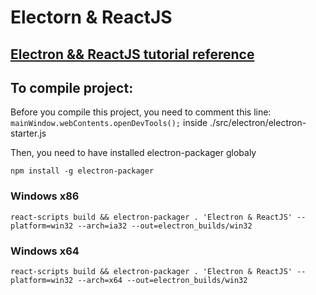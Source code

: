 # Electorn & ReactJS

## [Electron && ReactJS tutorial reference](https://medium.freecodecamp.com/building-an-electron-application-with-create-react-app-97945861647c#.pybnm7n4t)

## To compile project:

Before you compile this project, you need to comment this line:
`
mainWindow.webContents.openDevTools();
`
inside ./src/electron/electron-starter.js

Then, you need to have installed electron-packager globaly

```
npm install -g electron-packager
```

### Windows x86
```
react-scripts build && electron-packager . 'Electron & ReactJS' --platform=win32 --arch=ia32 --out=electron_builds/win32
```

### Windows x64
```
react-scripts build && electron-packager . 'Electron & ReactJS' --platform=win32 --arch=x64 --out=electron_builds/win32
```
